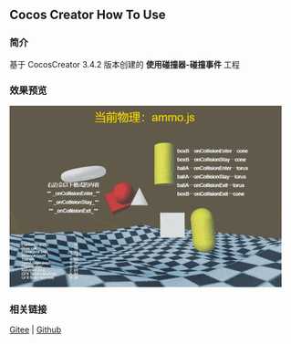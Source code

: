 ## Cocos Creator How To Use

### 简介

基于 CocosCreator 3.4.2 版本创建的 **使用碰撞器-碰撞事件** 工程

### 效果预览
![image](../../gif/202203/2022030436.gif)

### 相关链接
[Gitee](https://gitee.com/mirrors_cocos-creator/example-3d/blob/master/physics-3d/assets/cases/scenes) | [Github](https://github.com/cocos-creator/example-3d/blob/master/physics-3d/assets/cases/scenes)